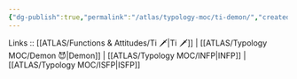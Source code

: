 ```yaml
---
{"dg-publish":true,"permalink":"/atlas/typology-moc/ti-demon/","created":"2023-01-05T15:02:54.375+01:00","updated":"2023-02-26T16:48:19.630+01:00"}
---
```


Links :: [[ATLAS/Functions & Attitudes/Ti 🗡️\|Ti 🗡️]] | [[ATLAS/Typology MOC/Demon 😈\|Demon]] | [[ATLAS/Typology MOC/INFP\|INFP]] | [[ATLAS/Typology MOC/ISFP\|ISFP]]
